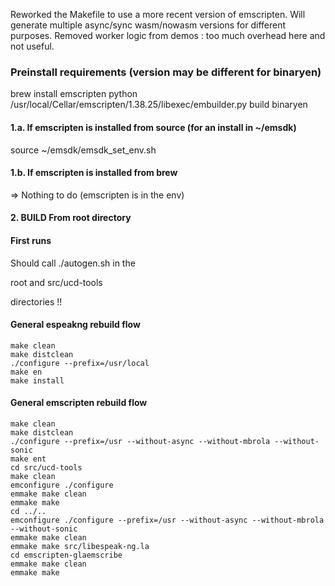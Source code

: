 Reworked the Makefile to use a more recent version of emscripten.
Will generate multiple async/sync wasm/nowasm versions for different purposes.
Removed worker logic from demos : too much overhead here and not useful.

### Preinstall requirements (version may be different for binaryen)

brew install emscripten
python /usr/local/Cellar/emscripten/1.38.25/libexec/embuilder.py build binaryen

#### 1.a. If emscripten is installed from source (for an install in ~/emsdk)

source ~/emsdk/emsdk_set_env.sh 

#### 1.b. If emscripten is installed from brew

=> Nothing to do (emscripten is in the env)

#### 2. BUILD From root directory

#### First runs

Should call ./autogen.sh in the 

  root and src/ucd-tools
 
directories !!

#### General espeakng rebuild flow

```
make clean
make distclean
./configure --prefix=/usr/local
make en
make install
```

#### General emscripten rebuild flow

```
make clean
make distclean
./configure --prefix=/usr --without-async --without-mbrola --without-sonic
make ent
cd src/ucd-tools
make clean
emconfigure ./configure
emmake make clean
emmake make
cd ../..
emconfigure ./configure --prefix=/usr --without-async --without-mbrola --without-sonic
emmake make clean
emmake make src/libespeak-ng.la
cd emscripten-glaemscribe
emmake make clean
emmake make
```
